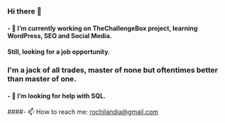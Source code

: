 ### Hi there 👋

#### - 🔭 I’m currently working on TheChallengeBox project, learning WordPress, SEO and Social Media.
#### Still, looking for a job opportunity.

### I'm a jack of all trades, master of none but oftentimes better than master of one.

#### - 🤔 I’m looking for help with SQL.

####- 📫 How to reach me: rochilandia@gmail.com

<!--
**rochilandia/rochilandia** is a ✨ _special_ ✨ repository because its `README.md` (this file) appears on your GitHub profile.

Here are some ideas to get you started:

- 🔭 I’m currently working on ...
- 🌱 I’m currently learning ...
- 👯 I’m looking to collaborate on ...
- 🤔 I’m looking for help with ...
- 💬 Ask me about ...
- 📫 How to reach me: ...
- 😄 Pronouns: ...
- ⚡ Fun fact: ...
-->
